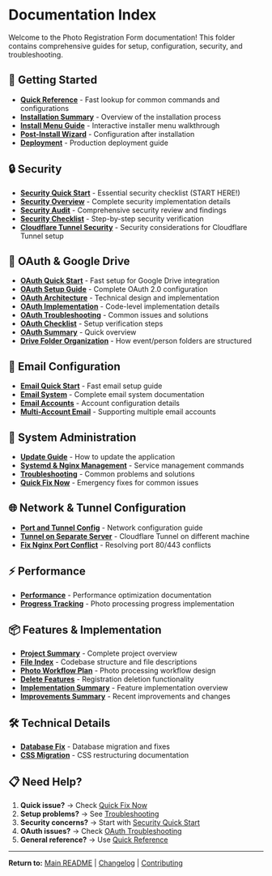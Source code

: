 # Documentation Index

Welcome to the Photo Registration Form documentation! This folder contains comprehensive guides for setup, configuration, security, and troubleshooting.

## 🚀 Getting Started

- **[Quick Reference](QUICK-REFERENCE.md)** - Fast lookup for common commands and configurations
- **[Installation Summary](INSTALLATION-SUMMARY.md)** - Overview of the installation process
- **[Install Menu Guide](INSTALL-MENU-GUIDE.md)** - Interactive installer menu walkthrough
- **[Post-Install Wizard](POST-INSTALL-WIZARD.md)** - Configuration after installation
- **[Deployment](DEPLOYMENT.md)** - Production deployment guide

## 🔒 Security

- **[Security Quick Start](SECURITY_QUICK_START.md)** - Essential security checklist (START HERE!)
- **[Security Overview](SECURITY.md)** - Complete security implementation details
- **[Security Audit](SECURITY_AUDIT.md)** - Comprehensive security review and findings
- **[Security Checklist](SECURITY_CHECKLIST.md)** - Step-by-step security verification
- **[Cloudflare Tunnel Security](CLOUDFLARE_TUNNEL_SECURITY.md)** - Security considerations for Cloudflare Tunnel setup

## 🔐 OAuth & Google Drive

- **[OAuth Quick Start](OAUTH_QUICKSTART.md)** - Fast setup for Google Drive integration
- **[OAuth Setup Guide](README_OAUTH.md)** - Complete OAuth 2.0 configuration
- **[OAuth Architecture](OAUTH_ARCHITECTURE.md)** - Technical design and implementation
- **[OAuth Implementation](OAUTH_IMPLEMENTATION.md)** - Code-level implementation details
- **[OAuth Troubleshooting](OAUTH_TROUBLESHOOTING.md)** - Common issues and solutions
- **[OAuth Checklist](OAUTH_CHECKLIST.md)** - Setup verification steps
- **[OAuth Summary](OAUTH_SUMMARY.md)** - Quick overview
- **[Drive Folder Organization](DRIVE_FOLDER_ORGANIZATION.md)** - How event/person folders are structured

## 📧 Email Configuration

- **[Email Quick Start](EMAIL-QUICK-START.md)** - Fast email setup guide
- **[Email System](EMAIL-SYSTEM.md)** - Complete email system documentation
- **[Email Accounts](EMAIL-ACCOUNTS.md)** - Account configuration details
- **[Multi-Account Email](MULTI-ACCOUNT-EMAIL.md)** - Supporting multiple email accounts

## 🔧 System Administration

- **[Update Guide](UPDATE-GUIDE.md)** - How to update the application
- **[Systemd & Nginx Management](SYSTEMD-NGINX-MANAGEMENT.md)** - Service management commands
- **[Troubleshooting](TROUBLESHOOTING.md)** - Common problems and solutions
- **[Quick Fix Now](QUICK-FIX-NOW.md)** - Emergency fixes for common issues

## 🌐 Network & Tunnel Configuration

- **[Port and Tunnel Config](PORT-AND-TUNNEL-CONFIG.md)** - Network configuration guide
- **[Tunnel on Separate Server](TUNNEL-ON-SEPARATE-SERVER.md)** - Cloudflare Tunnel on different machine
- **[Fix Nginx Port Conflict](FIX-NGINX-PORT-CONFLICT.md)** - Resolving port 80/443 conflicts

## ⚡ Performance

- **[Performance](PERFORMANCE.md)** - Performance optimization documentation
- **[Progress Tracking](PROGRESS_TRACKING.md)** - Photo processing progress implementation

## 📦 Features & Implementation

- **[Project Summary](PROJECT-SUMMARY.md)** - Complete project overview
- **[File Index](FILE-INDEX.md)** - Codebase structure and file descriptions
- **[Photo Workflow Plan](PHOTO_WORKFLOW_PLAN.md)** - Photo processing workflow design
- **[Delete Features](DELETE_FEATURES.md)** - Registration deletion functionality
- **[Implementation Summary](IMPLEMENTATION-SUMMARY.md)** - Feature implementation overview
- **[Improvements Summary](IMPROVEMENTS-SUMMARY.md)** - Recent improvements and changes

## 🛠️ Technical Details

- **[Database Fix](DATABASE_FIX.md)** - Database migration and fixes
- **[CSS Migration](CSS_MIGRATION.md)** - CSS restructuring documentation

## 📋 Need Help?

1. **Quick issue?** → Check [Quick Fix Now](QUICK-FIX-NOW.md)
2. **Setup problems?** → See [Troubleshooting](TROUBLESHOOTING.md)
3. **Security concerns?** → Start with [Security Quick Start](SECURITY_QUICK_START.md)
4. **OAuth issues?** → Check [OAuth Troubleshooting](OAUTH_TROUBLESHOOTING.md)
5. **General reference?** → Use [Quick Reference](QUICK-REFERENCE.md)

---

**Return to:** [Main README](../README.md) | [Changelog](../CHANGELOG.md) | [Contributing](../CONTRIBUTING.md)

